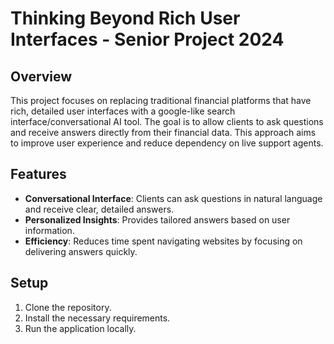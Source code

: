 # Thinking Beyond Rich User Interfaces - Senior Project 2024

## Overview
This project focuses on replacing traditional financial platforms that have rich, detailed user interfaces with a google-like search interface/conversational AI tool. 
The goal is to allow clients to ask questions and receive answers directly from their financial data. This approach aims to improve user experience and reduce dependency on live support agents.

## Features
* **Conversational Interface**: Clients can ask questions in natural language and receive clear, detailed answers.
* **Personalized Insights**: Provides tailored answers based on user information.
* **Efficiency**: Reduces time spent navigating websites by focusing on delivering answers quickly.


## Setup
1. Clone the repository.
2. Install the necessary requirements.
3. Run the application locally.

